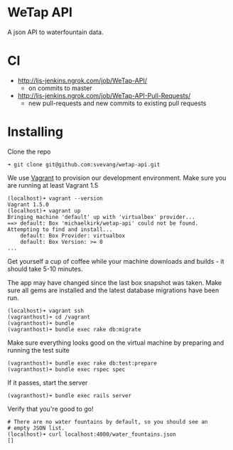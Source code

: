 WeTap API
=========

A json API to waterfountain data.

CI
=========

* http://ljs-jenkins.ngrok.com/job/WeTap-API/ 
    - on commits to master
* http://ljs-jenkins.ngrok.com/job/WeTap-API-Pull-Requests/ 
    - new pull-requests and new commits to existing pull requests

Installing
==========

Clone the repo

    ➜ git clone git@github.com:svevang/wetap-api.git

We use [Vagrant](https://www.vagrantup.com/) to provision our development environment. 
Make sure you are running at least Vagrant 1.5

    (localhost)➜ vagrant --version
    Vagrant 1.5.0
    (localhost)➜ vagrant up
    Bringing machine 'default' up with 'virtualbox' provider...
    ==> default: Box 'michaelkirk/wetap-api' could not be found. Attempting to find and install...
        default: Box Provider: virtualbox
        default: Box Version: >= 0
    ...

Get yourself a cup of coffee while your machine downloads and builds -
it should take 5-10 minutes.


The app may have changed since the last box snapshot was taken. Make
sure all gems are installed and the latest database migrations have been
run.

    (localhost)➜ vagrant ssh
    (vagranthost)➜ cd /vagrant
    (vagranthost)➜ bundle
    (vagranthost)➜ bundle exec rake db:migrate

Make sure everything looks good on the virtual machine by preparing and
running the test suite

    (vagranthost)➜ bundle exec rake db:test:prepare
    (vagranthost)➜ bundle exec rspec spec

If it passes, start the server

    (vagranthost)➜ bundle exec rails server


Verify that you're good to go!

    # There are no water fountains by default, so you should see an
    # empty JSON list.
    (localhost)➜ curl localhost:4000/water_fountains.json
    []

  
